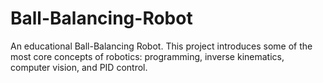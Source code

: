 # Ball-Balancing-Robot
An educational Ball-Balancing Robot. This project introduces some of the most core concepts of robotics: programming, inverse kinematics, computer vision, and PID control.
